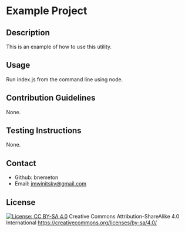 # Example Project

## Description
This is an example of how to use this utility.

## Usage
Run index.js from the command line using node.

## Contribution Guidelines
None.

## Testing Instructions
None.

## Contact
* Github: bnemeton
* Email: jmwinitsky@gmail.com

## License

  [![License: CC BY-SA 4.0](https://licensebuttons.net/l/by-sa/4.0/80x15.png)](https://creativecommons.org/licenses/by-sa/4.0/) 
  Creative Commons Attribution-ShareAlike 4.0 International 
  https://creativecommons.org/licenses/by-sa/4.0/
  
